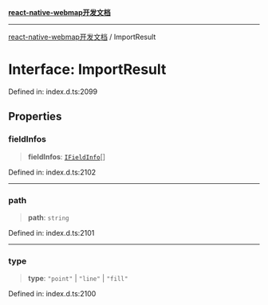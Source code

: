 [**react-native-webmap开发文档**](../README.md)

***

[react-native-webmap开发文档](../globals.md) / ImportResult

# Interface: ImportResult

Defined in: index.d.ts:2099

## Properties

### fieldInfos

> **fieldInfos**: [`IFieldInfo`](IFieldInfo.md)[]

Defined in: index.d.ts:2102

***

### path

> **path**: `string`

Defined in: index.d.ts:2101

***

### type

> **type**: `"point"` \| `"line"` \| `"fill"`

Defined in: index.d.ts:2100
